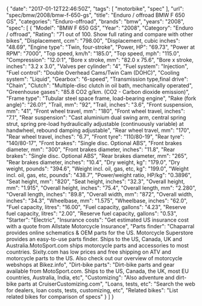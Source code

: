 {
    "date": "2017-01-12T22:46:50Z",
    "tags": [
        "motorbike",
        "spec"
    ],
    "url": "spec\/bmw\/2008\/bmw-f-650-gs",
    "title": "Enduro \/ offroad BMW F 650 GS",
    "categories": "Enduro-offroad",
    "brands": "bmw",
    "years": "2008",
    "spec": [
        {
            "Model": "BMW F 650 GS",
            "Year": "2008",
            "Category": "Enduro \/ offroad",
            "Rating": "71 out of 100. Show full rating and compare with other bikes",
            "Displacement, ccm": "798.00",
            "Displacement, cubic inches": "48.69",
            "Engine type": "Twin, four-stroke",
            "Power, HP": "69.73",
            "Power at RPM": "7000",
            "Top speed, km\/h": "185.0",
            "Top speed, mph": "115.0",
            "Compression": "12.0:1",
            "Bore x stroke, mm": "82.0 x 75.6",
            "Bore x stroke, inches": "3.2 x 3.0",
            "Valves per cylinder": "4",
            "Fuel system": "Injection",
            "Fuel control": "Double Overhead Cams\/Twin Cam (DOHC)",
            "Cooling system": "Liquid",
            "Gearbox": "6-speed",
            "Transmission type,final drive": "Chain",
            "Clutch": "Multiple-disc clutch in oil bath, mechanically operated",
            "Greenhouse gases": "85.8 CO2 g\/km. (CO2 - Carbon dioxide emission)",
            "Frame type": "Tubular steel space frame, load-bearing engine",
            "Rake (fork angle)": "26.0?",
            "Trail, mm": "92",
            "Trail, inches": "3.6",
            "Front suspension, mm": "41",
            "Front wheel travel, mm": "180",
            "Front wheel travel, inches": "7.1",
            "Rear suspension": "Cast aluminium dual swing arm, central spring strut, spring pre-load hydraulically adjustable (continuously variable) at handwheel, rebound damping adjustable",
            "Rear wheel travel, mm": "170",
            "Rear wheel travel, inches": "6.7",
            "Front tyre": "110\/80-19",
            "Rear tyre": "140\/80-17",
            "Front brakes": "Single disc. Optional ABS",
            "Front brakes diameter, mm": "300",
            "Front brakes diameter, inches": "11.8",
            "Rear brakes": "Single disc. Optional ABS",
            "Rear brakes diameter, mm": "265",
            "Rear brakes diameter, inches": "10.4",
            "Dry weight, kg": "179.0",
            "Dry weight, pounds": "394.6",
            "Weight incl. oil, gas, etc, kg": "199.0",
            "Weight incl. oil, gas, etc, pounds": "438.7",
            "Power\/weight ratio, HP\/kg": "0.3896",
            "Seat height, mm": "820",
            "Seat height, inches": "32.3",
            "Overall height, mm": "1.915",
            "Overall height, inches": "75.4",
            "Overall length, mm": "2.280",
            "Overall length, inches": "89.8",
            "Overall width, mm": "872",
            "Overall width, inches": "34.3",
            "Wheelbase, mm": "1.575",
            "Wheelbase, inches": "62.0",
            "Fuel capacity, litres": "16.00",
            "Fuel capacity, gallons": "4.23",
            "Reserve fuel capacity, litres": "2.00",
            "Reserve fuel capacity, gallons": "0.53",
            "Starter": "Electric",
            "Insurance costs": "Get estimated US insurance cost with a quote from Allstate Motorcycle Insurance",
            "Parts finder": "Chaparral provides online schematics & OEM parts for the US.   Motorcycle Superstore provides an easy-to-use parts finder. Ships to the US, Canada, UK and Australia.MotoSport.com ships motorcycle parts and accessories to most countries.    Sixity.com has low prices and free shipping on ATV and motorcycle parts to the US. Also check out our overview of motorcycle webshops at Bikez.info",
            "Dirt-bike parts": "Dirt-bike parts and gear available from MotoSport.com. Ships to the US, Canada, the UK, most EU countries, Australia, India, etc",
            "Customizing": "Also adventure and dirt-bike parts at CruiserCustomizing.com",
            "Loans, tests, etc": "Search the web for dealers, loan costs, tests, customizing, etc",
            "Related bikes": "List related bikes for comparison of specs"
        }
    ]
}
